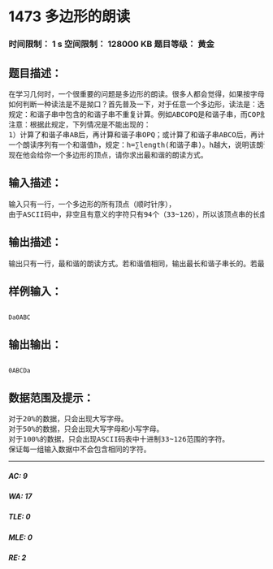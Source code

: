 # 1473 多边形的朗读   
### 时间限制： 1 s     空间限制： 128000 KB     题目等级： 黄金  
## 题目描述：  

<pre>
在学习几何时，一个很重要的问题是多边形的朗读。很多人都会觉得，如果按字母表顺序来朗读一个多边形要顺口的多。所以一个很无聊的学生找到了你，要求你编制一个程序来使多边形的朗读尽可能顺口。如果你不帮他，他就会诅咒你看书串行，走路撞墙……（此处省略一万字），读多边形拗口。
如何判断一种读法是不是拗口？首先普及一下，对于任意一个多边形，读法是：选取一个顶点，按照顺时针依次读出字母。我们把读出的字母序列叫做该多边形的一个朗读序列。对于任意一个朗读序列，如果有一串（至少两个）紧邻的字母是按ASCII码（别问我为什么不是字母表）的的顺序排列（如COP,AHXZab,#%036<=>KO[^az{|），那么就把这一串字母叫做该朗读序列的一个和谐子串。
规定：和谐子串中包含的和谐子串不重复计算。例如ABCOPQ是和谐子串，而COP就不再重复计算为另一个和谐子串了。
注意：根据此规定，下列情况是不能出现的：
1）计算了和谐子串AB后，再计算和谐子串OPQ；或计算了和谐子串ABCO后，再计算和谐子串OPQ。因为存在和谐子串ABCOPQ可以同时包含这两个和谐子串。
一个朗读序列有一个和谐值h，规定：h=∑length(和谐子串)。h越大，说明该朗读方式越和谐。
现在他会给你一个多边形的顶点，请你求出最和谐的朗读方式。
</pre>
  
  
## 输入描述：  

<pre>
输入只有一行，一个多边形的所有顶点（顺时针序），
由于ASCII码中，非空且有意义的字符只有94个（33~126），所以该顶点串的长度不会超过94，且串长不会小于3。
</pre>
  
  
## 输出描述：  

<pre>
输出只有一行，最和谐的朗读方式。若和谐值相同，输出最长和谐子串长的。若最长和谐子串长度相同，那么输出朗读序列字典序小的。
</pre>
  
  
## 样例输入：  

<pre><code>
Da0ABC
</code></pre>
  
  
## 输出输出：  

<pre><code>
0ABCDa
</code></pre>
  
  
## 数据范围及提示：  

<pre>
对于20%的数据，只会出现大写字母。
对于50%的数据，只会出现大写字母和小写字母。
对于100%的数据，只会出现ASCII码表中十进制33~126范围的字符。
保证每一组输入数据中不会包含相同的字符。
</pre>
  
  
***  

##### AC: 9  
##### WA: 17  
##### TLE: 0  
##### MLE: 0  
##### RE: 2  
